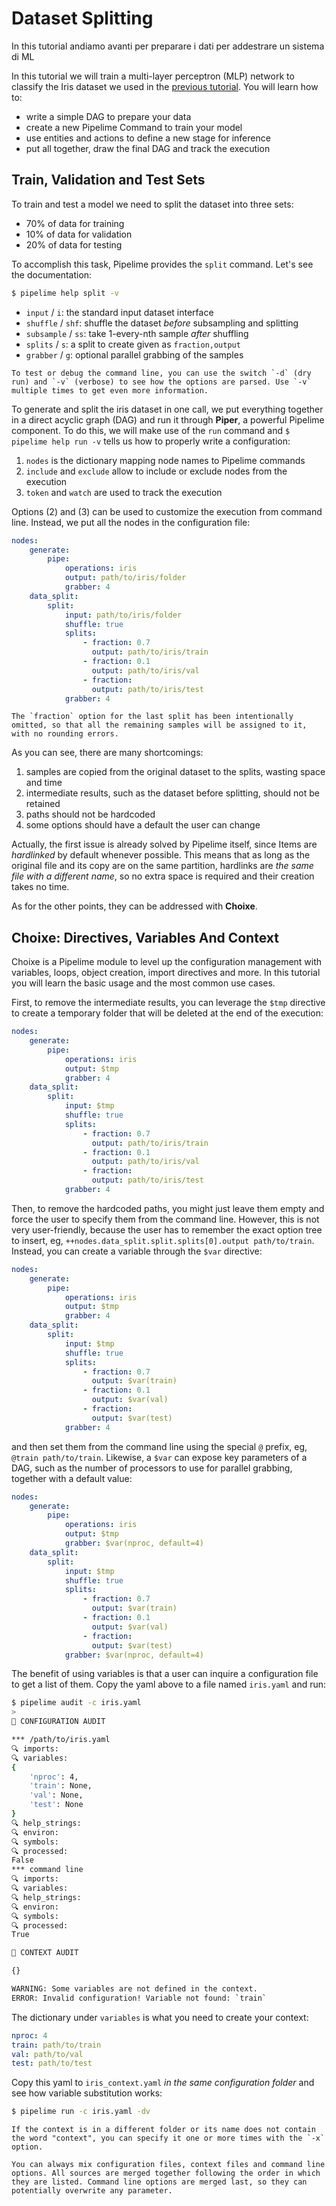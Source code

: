 # Dataset Splitting

In this tutorial andiamo avanti per preparare i dati per addestrare un sistema di ML


In this tutorial we will train a multi-layer perceptron (MLP) network to classify the Iris dataset we used in the [previous tutorial](./convert_to_underfolder.md). You will learn how to:
* write a simple DAG to prepare your data
* create a new Pipelime Command to train your model
* use entities and actions to define a new stage for inference
* put all together, draw the final DAG and track the execution

## Train, Validation and Test Sets

To train and test a model we need to split the dataset into three sets:
* 70% of data for training
* 10% of data for validation
* 20% of data for testing

To accomplish this task, Pipelime provides the `split` command. Let's see the documentation:

```bash
$ pipelime help split -v
```

* `input` / `i`: the standard input dataset interface
* `shuffle` / `shf`: shuffle the dataset _before_ subsampling and splitting
* `subsample` / `ss`: take 1-every-nth sample _after_ shuffling
* `splits` / `s`: a split to create given as `fraction,output`
* `grabber` / `g`: optional parallel grabbing of the samples

```{tip}
To test or debug the command line, you can use the switch `-d` (dry run) and `-v` (verbose) to see how the options are parsed. Use `-v` multiple times to get even more information.
```

To generate and split the iris dataset in one call, we put everything together in a direct acyclic graph (DAG) and run it through **Piper**, a powerful Pipelime component. To do this, we will make use of the `run` command and `$ pipelime help run -v` tells us how to properly write a configuration:
1. `nodes` is the dictionary mapping node names to Pipelime commands
1. `include` and `exclude` allow to include or exclude nodes from the execution
1. `token` and `watch` are used to track the execution

Options (2) and (3) can be used to customize the execution from command line.
Instead, we put all the nodes in the configuration file:

```yaml
nodes:
    generate:
        pipe:
            operations: iris
            output: path/to/iris/folder
            grabber: 4
    data_split:
        split:
            input: path/to/iris/folder
            shuffle: true
            splits:
                - fraction: 0.7
                  output: path/to/iris/train
                - fraction: 0.1
                  output: path/to/iris/val
                - fraction:
                  output: path/to/iris/test
            grabber: 4
```

```{note}
The `fraction` option for the last split has been intentionally omitted, so that all the remaining samples will be assigned to it, with no rounding errors.
```

As you can see, there are many shortcomings:
1. samples are copied from the original dataset to the splits, wasting space and time
1. intermediate results, such as the dataset before splitting, should not be retained
1. paths should not be hardcoded
1. some options should have a default the user can change

Actually, the first issue is already solved by Pipelime itself, since Items are _hardlinked_ by default whenever possible. This means that as long as the original file and its copy are on the same partition, hardlinks are _the same file with a different name_, so no extra space is required and their creation takes no time.

As for the other points, they can be addressed with **Choixe**.

## Choixe: Directives, Variables And Context

Choixe is a Pipelime module to level up the configuration management with variables, loops, object creation, import directives and more.
In this tutorial you will learn the basic usage and the most common use cases.

First, to remove the intermediate results, you can leverage the `$tmp` directive to create a temporary folder that will be deleted at the end of the execution:

```yaml
nodes:
    generate:
        pipe:
            operations: iris
            output: $tmp
            grabber: 4
    data_split:
        split:
            input: $tmp
            shuffle: true
            splits:
                - fraction: 0.7
                  output: path/to/iris/train
                - fraction: 0.1
                  output: path/to/iris/val
                - fraction:
                  output: path/to/iris/test
            grabber: 4
```

Then, to remove the hardcoded paths, you might just leave them empty and force the user to specify them from the command line. However, this is not very user-friendly, because the user has to remember the exact option tree to insert, eg, `++nodes.data_split.split.splits[0].output path/to/train`. Instead, you can create a variable through the `$var` directive:

```yaml
nodes:
    generate:
        pipe:
            operations: iris
            output: $tmp
            grabber: 4
    data_split:
        split:
            input: $tmp
            shuffle: true
            splits:
                - fraction: 0.7
                  output: $var(train)
                - fraction: 0.1
                  output: $var(val)
                - fraction:
                  output: $var(test)
            grabber: 4
```

and then set them from the command line using the special `@` prefix, eg, `@train path/to/train`. Likewise, a `$var` can expose key parameters of a DAG, such as the number of processors to use for parallel grabbing, together with a default value:

```yaml
nodes:
    generate:
        pipe:
            operations: iris
            output: $tmp
            grabber: $var(nproc, default=4)
    data_split:
        split:
            input: $tmp
            shuffle: true
            splits:
                - fraction: 0.7
                  output: $var(train)
                - fraction: 0.1
                  output: $var(val)
                - fraction:
                  output: $var(test)
            grabber: $var(nproc, default=4)
```

The benefit of using variables is that a user can inquire a configuration file to get a list of them. Copy the yaml above to a file named `iris.yaml` and run:

```bash
$ pipelime audit -c iris.yaml
>
📄 CONFIGURATION AUDIT

*** /path/to/iris.yaml
🔍 imports:
🔍 variables:
{
    'nproc': 4,
    'train': None,
    'val': None,
    'test': None
}
🔍 help_strings:
🔍 environ:
🔍 symbols:
🔍 processed:
False
*** command line
🔍 imports:
🔍 variables:
🔍 help_strings:
🔍 environ:
🔍 symbols:
🔍 processed:
True

📄 CONTEXT AUDIT

{}

WARNING: Some variables are not defined in the context.
ERROR: Invalid configuration! Variable not found: `train`
```

The dictionary under `variables` is what you need to create your context:

```yaml
nproc: 4
train: path/to/train
val: path/to/val
test: path/to/test
```

Copy this yaml to `iris_context.yaml` _in the same configuration folder_ and see how variable substitution works:

```bash
$ pipelime run -c iris.yaml -dv
```

```{tip}
If the context is in a different folder or its name does not contain the word "context", you can specify it one or more times with the `-x` option.
```

```{hint}
You can always mix configuration files, context files and command line options. All sources are merged together following the order in which they are listed. Command line options are merged last, so they can potentially overwrite any parameter.
```
